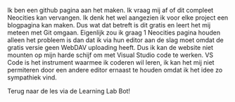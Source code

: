Ik ben een github pagina aan het maken. Ik vraag mij af of dit compleet Neocities kan vervangen. Ik denk het wel aangezien ik voor elke project een blogpagina kan maken.
Dus wat dat betreft is dit gratis en leert het mij meteen met Git omgaan. Eigenlijk zou ik graag 1 Neocities pagina houden alleen het probleem is dan dat ik via 
hun editor aan de slag moet omdat de gratis versie geen WebDAV uploading heeft. Dus ik kan de website niet mounten op mijn harde schijf om met Visual Studio code te
werken. VS Code is het instrument waarmee ik coderen wil leren, ik kan het mij niet permiteren door een andere editor ernaast te houden omdat ik het idee zo sympathiek
vind.

Terug naar de les via de Learning Lab Bot!
